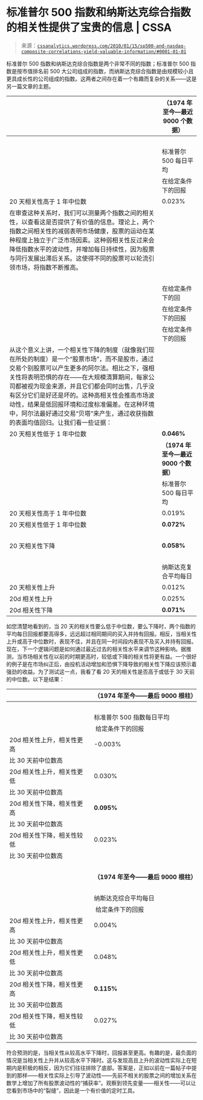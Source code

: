 <!--yml

category: 未分类

date: 2024-05-12 18:37:35

-->

# 标准普尔 500 指数和纳斯达克综合指数的相关性提供了宝贵的信息 | CSSA

> 来源：[`cssanalytics.wordpress.com/2010/01/15/sp500-and-nasdaq-composite-correlations-yield-valuable-information/#0001-01-01`](https://cssanalytics.wordpress.com/2010/01/15/sp500-and-nasdaq-composite-correlations-yield-valuable-information/#0001-01-01)

标准普尔 500 指数和纳斯达克综合指数是两个非常不同的指数；标准普尔 500 指数是按市值排名前 500 大公司组成的指数，而纳斯达克综合指数是由规模较小且更具成长性的公司组成的指数。这两者之间存在着一个有趣而复杂的关系——这是另一篇文章的主题。

|   | **（1974 年至今—最近 9000 个数据）** |
| --- | --- |
|   |   | 标准普尔 500 每日平均 |
|   | 标准普尔 500 每日平均 | 买入并持有回报 |
|   | 在给定条件下的回报 | （非复利） |
| 20 天相关性高于 1 年中位数 | 0.023% | 0.035% |
| 在审查这种关系时，我们可以测量两个指数之间的相关性，以查看这是否提供了有价值的信息。理论上，两个指数之间相关性的减弱表明市场健康，股票的运动在某种程度上独立于广泛市场因素。这种弱相关性反过来会降低指数水平的波动性，并增加每日持续性，因为股票与同行发展出滞后关系。这使得不同的股票可以轮流引领市场，将指数不断推高。 |
|   |   | 纳斯达克复合平均每日 |
|   | 在给定条件下的回 |
|   | 在给定条件下的回报 | （非复利） |
|   | 在给定条件下的回报 | （非复利） |
| 从这个意义上讲，一个相关性下降的制度（就像我们现在所处的制度）是一个“股票市场”，而不是股市，通过交易个别股票可以产生更多的阿尔法。相比之下，强相关性将表明恐惧的存在——在大规模清算期间，每家公司都被视为现金来源，并且它们都会同时出售，几乎没有区分它们是好还是坏的。这种高相关性会推高市场波动性，结果是低回报环境和过度标准偏差。在这种环境中，阿尔法最好通过交易“贝塔”来产生，通过收获指数的表面均值回归。让我们看一些证据： |
| 20 天相关性低于 1 年中位数 | **0.046%** |   |
|   | **（1974 年至今—最近 9000 个数据）** |
|   | 标准普尔 500 每日平均 | 买入并持有回报 |
| 20 天相关性高于 1 年中位数 | 0.019% | 0.043% |
| 20 天相关性低于 1 年中位数 | **0.072%** |   |
|   |   | 纳斯达克复合平均每日 |
| 20 天相关性下降 | **0.058%** |   |
|   |   |   |
|   | 纳斯达克复合平均每日 | 买入并持有回报 |
| 20 天相关性上升 | 0.012% | 0.035% |
| 20d 相关性上升 | 0.025% | 0.043% |
| 20d 相关性下降 | **0.071%** |   |

如您清楚地看到的，当 20 天的相关性要么低于中位数，要么下降时，两个指数的平均每日回报都要高得多，远远超过相同期间的买入并持有回报。相反，当相关性上升或高于中位数时，表现不佳，并且在同一时间段内表现不及买入并持有回报。现在，下一个逻辑问题是如何通过最近过去的相关性水平来调节这种影响。据推测，当市场相关性在以前的时期更高时，较低或下降的相关性将更有益。一个很好的例子是在市场纠正后，由投机活动增加和恐惧下降导致的相关性下降应该预示着强劲的收益。为了测试这一点，我看了看 20 天的相关性是否高于或低于 30 天前的中位数。以下是结果：

|   | **（1974 年至今——最后 9000 根柱）** |
| --- | --- |
|   |   | 标准普尔 500 指数每日平均 |
|   | 标准普尔 500 指数每日平均 | 买入并持有回报 |
|   |  给定条件下的回报 | （非复利） |
| 20d 相关性上升，相关性更高  | -0.003% | 0.035% |
| 比 30 天前中位数高 |   |   |
| 20d 相关性上升，相关性更低 | 0.030% |   |
| 比 30 天前中位数高 |   |   |
| 20d 相关性下降，相关性更高  | **0.095%** |   |
| 比 30 天前中位数高 |   |   |
| 20d 相关性下降，相关性较低 | 0.023% |   |
| 比 30 天前中位数高 |   |   |
|   |   |   |
|   | **（1974 年至今——最后 9000 根柱）** |
|   |   | 纳斯达克综合平均每日 |
|   | 纳斯达克综合平均每日 | 买入并持有回报 |
|   |  给定条件下的回报 | （非复利） |
| 20d 相关性上升，相关性更高  | 0.004% | 0.043% |
| 比 30 天前中位数高 |   |   |
| 20d 相关性上升，相关性更低 | 0.048% |   |
| 比 30 天前中位数高 |   |   |
| 20d 相关性下降，相关性更高  | **0.115%** |   |
| 比 30 天前中位数高 |   |   |
| 20d 相关性下降，相关性较低 | 0.027% |   |
| 比 30 天前中位数高 |   |   |

符合预测的是，当相关性从较高水平下降时，回报甚至更高。有趣的是，最负面的情况是当相关性上升并从较高水平下降时。这与发现高且上升的波动性实际上在短期内是积极的相反，因为它们往往排除了底部。答案是，正如以前在一篇帖子中提到的那样——相关性实际上引导了波动性——先前不相关的股票之间的增加关系在数学上增加了所有股票波动性的“捕获率”。观察到领先变量——相关性——可以让您看到市场中的“裂缝”，因此是一个有价值的定时工具。
